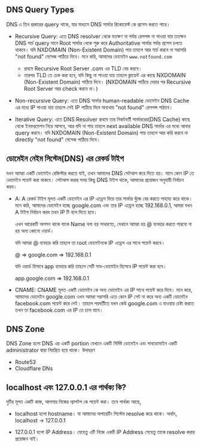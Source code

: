 ## DNS Query Types

DNS এ তিন প্রকারের query থাকে, যার মাধ্যমে DNS সার্ভার রিকোয়েস্ট কে প্রসেস করতে পারে।

- Recursive Query: এতে DNS resolver থেকে যতক্ষণ না পর্যন্ত রেসপন্স না পাওয়া যায় ততক্ষন DNS সার্চ query মানে Root সার্ভার থেকে শুরু করে Authoritative সার্ভার পর্যন্ত প্রসেস চলতে থাকবে। যদি NXDOMAIN (Non-Existent Domain) পায় তাহলে আর সার্চ করবে না সরাসরি "not found" মেসেজ পাঠিয়ে দিবে। মনে করি, আমাদের ডোমেইন `www.notfound.com`

  - প্রথমে Recursive Root Server .com এর TLD বের করবে।
  - তারপর TLD তে চেক করা হবে, যদি কিছু না পাওয়া যায় তাহলে ক্লায়েন্ট এর কাছে NXDOMAIN (Non-Existent Domain) পাঠিয়ে দিবে। (NXDOMAIN পাঠিয়ে দেয়ার পর Recursive Root Server আর check করবে না।)

- Non-recursive Query: এতে DNS সার্ভার human-readable ডোমেইন DNS Cache এর মধ্যে IP পাওয়া যায় তাহলে সেই IP পাঠিয়ে দিবে অন্যথায় "not found" রেসপন্স পাঠাবে।

- Iterative Query: এতে DNS Resolver প্রথমে তার নিকটবর্তী সার্ভাররের(DNS Cache) কাছে থেকে ইনফরমেশন নিয়ে আসবে, আর যদি না পায় তাহলে next available DNS সার্ভার এর মধ্যে আবার query করবে। যদি NXDOMAIN (Non-Existent Domain) পায় তাহলে আর করি করবে না directly "not found" মেসেজ পাঠিয়ে দিবে।

## ডোমেইন নেইম সিস্টেম(DNS) এর রেকর্ড টাইপ

যখন আমরা একটি ডোমেইন রেজিস্টার করতে যাই, তখন আমাদের DNS সেটআপ করে দিতে হয়। মানে কোন IP তে ডোমেইন পয়েন্ট করা থাকবে। সেটআপ করার সময় কিছু DNS টাইপ থাকে, আমাদের প্রয়োজন অনুযায়ী নির্বাচন করব।

- A: A রেকর্ড টাইপ মূলত একটি ডোমেইন এর IP এড্রেস দিয়ে তার সার্ভার খুঁজে বের করতে সাহায্য করে থাকে। মনে করি, আমাদের ডোমেইন হচ্ছে google.com এবং তার IP এড্রেস হচ্ছে 192.168.0.1, আমরা যখন A টাইপ নির্বাচন করব তখন IP টি বলে দিতে হবে।

  এখন আরেকটি অপসন থাকে যাকে Name বলা হয় সাধারণত, যেখানে আমরা হয় @ ব্যবহার করতে পারবো না হয় অন্য কোনো ওয়ার্ড।

  যদি আমরা @ ব্যবহার করি তাহলে তা root ডোমেইনকে IP এড্রেস এর সাথে পয়েন্ট করবে।

  @ => google.com => 192.168.0.1

  যদি ওয়ার্ড হিসাবে app ব্যবহার করি তাহলে সেটি সাব-ডোমেইন হিসেবে IP পয়েন্ট করা হবে।

  app.google.com => 192.168.0.1

- CNAME: CNAME মূলত একটি ডোমেইন কে অন্য ডোমেইন এর IP সাথে পয়েন্ট করে দিবে। মনে করে, আমাদের ডোমেইন google.com এখন আমরা সরাসরি এতে কোন IP সেট না করে অন্য একটি ডোমেইন facebook.com পয়েন্ট করে দেই। তাহলে পরবর্তীতে যখন কেউ google.com এ যাওয়ার চেষ্টা করতে তখন তা facebook.com এর IP তে চলে যাবে।

## DNS Zone

DNS Zone হলো DNS এর একটি portion যেখানে একটি নির্দিষ্ট ডোমেইন এবং সাবডোমাইন একটি administrator দ্বারা নিয়ন্ত্রিত হয়ে থাকে। উদাহরণ

- Route53
- Cloudflare DNs

## localhost এবং 127.0.0.1 এর পার্থক্য কি?

দুটির মূলত একটি কাজ, আপনার নিজের ল্যাপটপ কে পয়েন্ট করা। তবে পার্থক্য আছে,

- localhost হলো hostname। যা আমাদের অপারেটিং সিস্টেম resolve করে থাকে। অর্থাৎ, localhost -> 127.0.0.1

- 127.0.0.1 হলো IP Address। যেহেতু এটি নিজে একটি IP Address সেহেতু তাকে resolve করার প্রয়োজন নাই।
